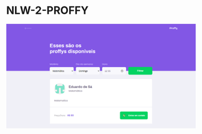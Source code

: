 # NLW-2-PROFFY

![ScreenShot](https://github.com/ardotheedu/NLW-2-PROFFY/blob/master/public/images/aplicacao/FireShot%20Capture%20033%20-%20%20-%20127.0.0.1.png)
